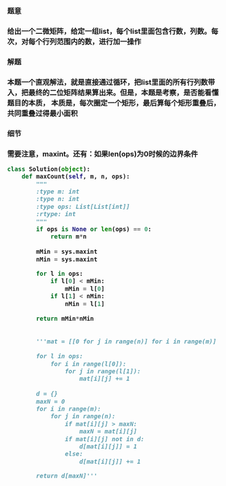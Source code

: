 


<h3>题意<h3>
<p>给出一个二微矩阵，给定一组list，每个list里面包含行数，列数。每次，对每个行列范围内的数，进行加一操作<p>


<h3>解题<h3>
<p>本题一个直观解法，就是直接通过循环，把list里面的所有行列数带入，把最终的二位矩阵结果算出来。但是，本题是考察，是否能看懂题目的本质，
本质是，每次圈定一个矩形，最后算每个矩形重叠后，共同重叠过得最小面积<p>

<h3>细节<h3>
<p>需要注意，maxint。还有：如果len(ops)为0时候的边界条件<p>


```python
class Solution(object):
    def maxCount(self, m, n, ops):
        """
        :type m: int
        :type n: int
        :type ops: List[List[int]]
        :rtype: int
        """
        if ops is None or len(ops) == 0:
            return m*n
        
        mMin = sys.maxint
        nMin = sys.maxint

        for l in ops:
            if l[0] < mMin:
                mMin = l[0]
            if l[1] < nMin:
                nMin = l[1]
        
        return mMin*nMin
            
    
        '''mat = [[0 for j in range(n)] for i in range(m)]
        
        for l in ops:
            for i in range(l[0]):
                for j in range(l[1]):
                    mat[i][j] += 1
        
        d = {}
        maxN = 0
        for i in range(m):
            for j in range(n):
                if mat[i][j] > maxN:
                    maxN = mat[i][j]
                if mat[i][j] not in d:
                    d[mat[i][j]] = 1
                else:
                    d[mat[i][j]] += 1

        return d[maxN]'''        
  ```      
